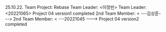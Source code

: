 25.10.22. Team Project: Rebase
Team Leader: <이정빈>
Team Leader: <20221065>
Project 04 version1 completed
2nd Team Member: < ---김상훈--->
2nd Team Member: < ---20221045 --->
Project 04 version2 completed